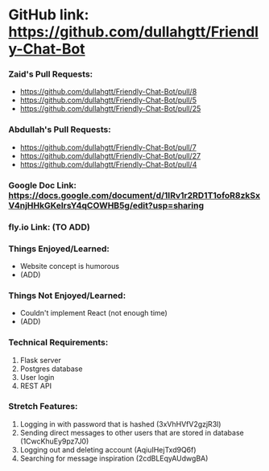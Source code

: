 # GitHub link: https://github.com/dullahgtt/Friendly-Chat-Bot

### Zaid's Pull Requests:
- https://github.com/dullahgtt/Friendly-Chat-Bot/pull/8
- https://github.com/dullahgtt/Friendly-Chat-Bot/pull/5 
- https://github.com/dullahgtt/Friendly-Chat-Bot/pull/25 

### Abdullah's Pull Requests:
- https://github.com/dullahgtt/Friendly-Chat-Bot/pull/7 
- https://github.com/dullahgtt/Friendly-Chat-Bot/pull/27
- https://github.com/dullahgtt/Friendly-Chat-Bot/pull/4

### Google Doc Link: https://docs.google.com/document/d/1IRv1r2RD1T1ofoR8zkSxV4njHHkGKeIrsY4qCOWHB5g/edit?usp=sharing 

### fly.io Link: (TO ADD)

### Things Enjoyed/Learned:
- Website concept is humorous 
- (ADD)

### Things Not Enjoyed/Learned:
- Couldn't implement React (not enough time)
- (ADD)

### Technical Requirements:
1. Flask server
2. Postgres database 
3. User login 
4. REST API 

### Stretch Features:
1. Logging in with password that is hashed (3xVhHVfV2gzjR3l)
2. Sending direct messages to other users that are stored in database (1CwcKhuEy9pz7J0)
3. Logging out and deleting account (AqiuIHejTxd9Q6f)
4. Searching for message inspiration (2cdBLEqyAUdwgBA)